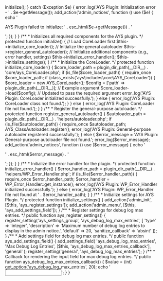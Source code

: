 <?php

namespace ays\includes\core;

use ays\includes\helpers\AYS_ClassAutoloader;
use ays\includes\helpers\WP_Error_Handler;
use Exception; // Added to resolve undefined type for Exception

/**
 * Class AYS_Bootstrapper
 * Responsible for initializing the core components of the AYS Plugin.
 */
class AYS_Bootstrapper
{
    /**
     * Centralized bootstrapping function for AYS Plugin.
     */
    public static function bootstrap()
    {
        try {
            $instance = new self();
            $instance->initialize();
        } catch (Exception $e) {
            error_log('AYS Plugin: Initialization error - ' . $e->getMessage());
            add_action('admin_notices', function () use ($e) {
                echo '<div class="notice notice-error"><p>AYS Plugin failed to initialize: ' . esc_html($e->getMessage()) . '</p></div>';
            });
        }
    }

    /**
     * Initializes all required components for the AYS plugin.
     */
    protected function initialize()
    {
        // Load CoreLoader first
        $this->initialize_core_loader();

        // Initialize the general autoloader
        $this->register_general_autoloader();

        // Initialize additional components (e.g., error handler, settings)
        $this->initialize_error_handler();
        $this->initialize_settings();
    }

    /**
     * Initialize the CoreLoader.
     */
    protected function initialize_core_loader()
    {
        $core_loader_path = plugin_dir_path(__DIR__) . 'core/ays_CoreLoader.php';
        if (is_file($core_loader_path)) {
            require_once $core_loader_path;
            if (class_exists('ays\includes\core\AYS_CoreLoader')) {
                $core_loader = new AYS_CoreLoader();
                $config = ['path' => plugin_dir_path(__DIR__)]; // Example argument
                $core_loader->load($config); // Updated to pass the required argument
                error_log('AYS Plugin: CoreLoader initialized successfully.');
            } else {
                error_log('AYS Plugin: CoreLoader class not found.');
            }
        } else {
            error_log('AYS Plugin: CoreLoader file not found.');
        }
    }

    /**
     * Register the general-purpose autoloader.
     */
    protected function register_general_autoloader()
    {
        $autoloader_path = plugin_dir_path(__DIR__) . 'helpers/autoloader.php';

        if (is_file($autoloader_path)) {
            require_once $autoloader_path;
            AYS_ClassAutoloader::register();
            error_log('AYS Plugin: General-purpose autoloader registered successfully.');
        } else {
            $error_message = 'AYS Plugin: General-purpose autoloader file not found.';
            error_log($error_message);
            add_action('admin_notices', function () use ($error_message) {
                echo '<div class="notice notice-error"><p>' . esc_html($error_message) . '</p></div>';
            });
        }
    }

    /**
     * Initialize the error handler for the plugin.
     */
    protected function initialize_error_handler()
    {
        $error_handler_path = plugin_dir_path(__DIR__) . 'helpers/WP_Error_Handler.php';
        if (is_file($error_handler_path)) {
            require_once $error_handler_path;
            $error_handler = WP_Error_Handler::get_instance();
            error_log('AYS Plugin: WP_Error_Handler initialized successfully.');
        } else {
            error_log('AYS Plugin: WP_Error_Handler file not found at ' . $error_handler_path);
        }
    }

    /**
     * Initialize settings for AYS Plugin.
     */
    protected function initialize_settings()
    {
        add_action('admin_init', [$this, 'ays_register_settings']);
        add_action('admin_menu', [$this, 'ays_add_settings_field']);
    }

    /**
     * Register settings for debug log max entries.
     */
    public function ays_register_settings()
    {
        register_setting('ays_settings_group', 'ays_debug_log_max_entries', [
            'type' => 'integer',
            'description' => 'Maximum number of debug log entries to display in the admin notice.',
            'default' => 20,
            'sanitize_callback' => 'absint'
        ]);
    }

    /**
     * Add settings field for debug log max entries.
     */
    public function ays_add_settings_field()
    {
        add_settings_field(
            'ays_debug_log_max_entries',
            'Max Debug Log Entries',
            [$this, 'ays_debug_log_max_entries_callback'],
            'general'
        );
        register_setting('general', 'ays_debug_log_max_entries');
    }

    /**
     * Callback for rendering the input field for max debug log entries.
     */
    public function ays_debug_log_max_entries_callback()
    {
        $value = (int) get_option('ays_debug_log_max_entries', 20);
        echo '<input type="number" id="ays_debug_log_max_entries" name="ays_debug_log_max_entries" value="' . esc_attr($value) . '" min="1">';
    }
}
